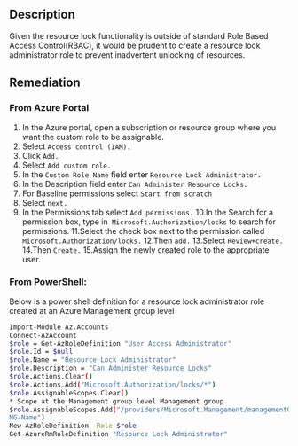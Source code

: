 ## Description

Given the resource lock functionality is outside of standard Role Based Access Control(RBAC), it would be prudent to create a resource lock administrator role to prevent inadvertent unlocking of resources.

## Remediation

### From Azure Portal

  1. In the Azure portal, open a subscription or resource group where you want the custom role to be assignable.
  2. Select `Access control (IAM).`
  3. Click `Add.`
  4. Select `Add custom role.`
  5. In the `Custom Role Name` field enter `Resource Lock Administrator.`
  6. In the Description field enter `Can Administer Resource Locks.`
  7. For Baseline permissions select `Start from scratch`
  8. Select `next.`
  9. In the Permissions tab select `Add permissions.`
  10.In the Search for a permission box, type in` Microsoft.Authorization/locks` to search for permissions.
  11.Select the check box next to the permission called `Microsoft.Authorization/locks.`
  12.Then `add.`
  13.Select `Review+create.`
  14.Then `Create.`
  15.Assign the newly created role to the appropriate user.

### From PowerShell:

Below is a power shell definition for a resource lock administrator role created at an
Azure Management group level

```bash
Import-Module Az.Accounts
Connect-AzAccount
$role = Get-AzRoleDefinition "User Access Administrator"
$role.Id = $null
$role.Name = "Resource Lock Administrator"
$role.Description = "Can Administer Resource Locks"
$role.Actions.Clear()
$role.Actions.Add("Microsoft.Authorization/locks/*")
$role.AssignableScopes.Clear()
* Scope at the Management group level Management group
$role.AssignableScopes.Add("/providers/Microsoft.Management/managementGroups/
MG-Name")
New-AzRoleDefinition -Role $role
Get-AzureRmRoleDefinition "Resource Lock Administrator"
```